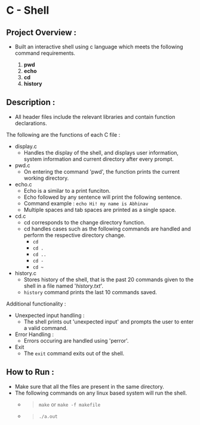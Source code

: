 # C - Shell

## Project Overview :

- Built an interactive shell using c language which meets the following command requirements. <br>

  1. **pwd**
  2. **echo**
  3. **cd**
  4. **history**

## Description :

- All header files include the relevant libraries and contain function declarations.

The following are the functions of each C file :

- display.c
  - Handles the display of the shell, and displays user information, system information and current directory after every prompt.
- pwd.c
  - On entering the command 'pwd', the function prints the current working directory.
- echo.c
  - Echo is a similar to a print funciton.
  - Echo followed by any sentence will print the following sentence.
  - Command example : `echo Hi! my name is Abhinav`
  - Multiple spaces and tab spaces are printed as a single space.
- cd.c
  - cd corresponds to the change directory function.
  - cd handles cases such as the following commands are handled and perform the respective directory change.
    - `cd`
    - `cd .`
    - `cd ..`
    - `cd -`
    - `cd ~`
- history.c
  - Stores history of the shell, that is the past 20 commands given to the shell in a file named '_history.txt_'.
  - `history` command prints the last 10 commands saved.

Additional functionality :

- Unexpected input handling :
  - The shell prints out 'unexpected input' and prompts the user to enter a valid command.
- Error Handling :
  - Errors occuring are handled using 'perror'.
- Exit
  - The `exit` command exits out of the shell.

## How to Run :

- Make sure that all the files are present in the same directory.
- The following commands on any linux based system will run the shell.
  - > `make` or `make -f makefile`
  - > `./a.out`
